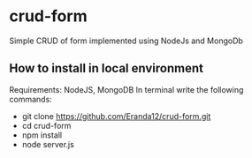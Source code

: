 # crud-form
Simple CRUD of form implemented using NodeJs and MongoDb

## How to install in local environment
Requirements: NodeJS, MongoDB
In terminal write the following commands:

* git clone https://github.com/Eranda12/crud-form.git
* cd crud-form
* npm install
* node server.js



